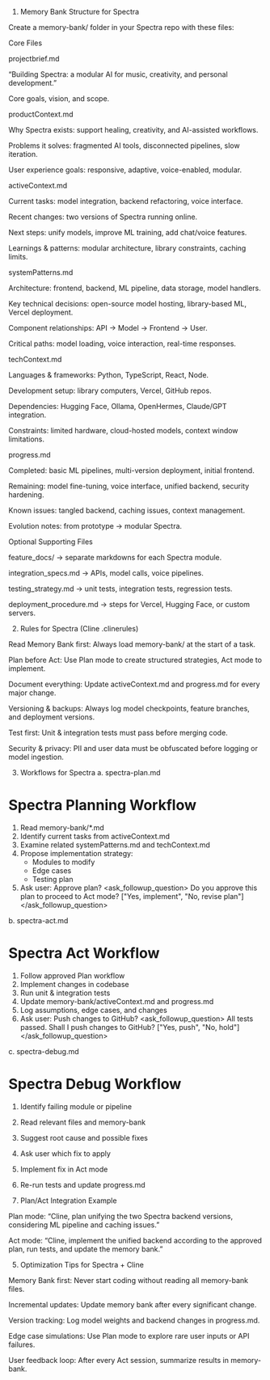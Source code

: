 1. Memory Bank Structure for Spectra

Create a memory-bank/ folder in your Spectra repo with these files:

Core Files

projectbrief.md

“Building Spectra: a modular AI for music, creativity, and personal development.”

Core goals, vision, and scope.

productContext.md

Why Spectra exists: support healing, creativity, and AI-assisted workflows.

Problems it solves: fragmented AI tools, disconnected pipelines, slow iteration.

User experience goals: responsive, adaptive, voice-enabled, modular.

activeContext.md

Current tasks: model integration, backend refactoring, voice interface.

Recent changes: two versions of Spectra running online.

Next steps: unify models, improve ML training, add chat/voice features.

Learnings & patterns: modular architecture, library constraints, caching limits.

systemPatterns.md

Architecture: frontend, backend, ML pipeline, data storage, model handlers.

Key technical decisions: open-source model hosting, library-based ML, Vercel deployment.

Component relationships: API → Model → Frontend → User.

Critical paths: model loading, voice interaction, real-time responses.

techContext.md

Languages & frameworks: Python, TypeScript, React, Node.

Development setup: library computers, Vercel, GitHub repos.

Dependencies: Hugging Face, Ollama, OpenHermes, Claude/GPT integration.

Constraints: limited hardware, cloud-hosted models, context window limitations.

progress.md

Completed: basic ML pipelines, multi-version deployment, initial frontend.

Remaining: model fine-tuning, voice interface, unified backend, security hardening.

Known issues: tangled backend, caching issues, context management.

Evolution notes: from prototype → modular Spectra.

Optional Supporting Files

feature_docs/ → separate markdowns for each Spectra module.

integration_specs.md → APIs, model calls, voice pipelines.

testing_strategy.md → unit tests, integration tests, regression tests.

deployment_procedure.md → steps for Vercel, Hugging Face, or custom servers.

2. Rules for Spectra (Cline .clinerules)

Read Memory Bank first: Always load memory-bank/ at the start of a task.

Plan before Act: Use Plan mode to create structured strategies, Act mode to implement.

Document everything: Update activeContext.md and progress.md for every major change.

Versioning & backups: Always log model checkpoints, feature branches, and deployment versions.

Test first: Unit & integration tests must pass before merging code.

Security & privacy: PII and user data must be obfuscated before logging or model ingestion.

3. Workflows for Spectra
a. spectra-plan.md
# Spectra Planning Workflow

1. Read memory-bank/*.md
2. Identify current tasks from activeContext.md
3. Examine related systemPatterns.md and techContext.md
4. Propose implementation strategy:
   - Modules to modify
   - Edge cases
   - Testing plan
5. Ask user: Approve plan?
<ask_followup_question>
<question>Do you approve this plan to proceed to Act mode?</question>
<options>["Yes, implement", "No, revise plan"]</options>
</ask_followup_question>

b. spectra-act.md
# Spectra Act Workflow

1. Follow approved Plan workflow
2. Implement changes in codebase
3. Run unit & integration tests
4. Update memory-bank/activeContext.md and progress.md
5. Log assumptions, edge cases, and changes
6. Ask user: Push changes to GitHub?
<ask_followup_question>
<question>All tests passed. Shall I push changes to GitHub?</question>
<options>["Yes, push", "No, hold"]</options>
</ask_followup_question>

c. spectra-debug.md
# Spectra Debug Workflow

1. Identify failing module or pipeline
2. Read relevant files and memory-bank
3. Suggest root cause and possible fixes
4. Ask user which fix to apply
5. Implement fix in Act mode
6. Re-run tests and update progress.md

4. Plan/Act Integration Example

Plan mode: “Cline, plan unifying the two Spectra backend versions, considering ML pipeline and caching issues.”

Act mode: “Cline, implement the unified backend according to the approved plan, run tests, and update the memory bank.”

5. Optimization Tips for Spectra + Cline

Memory Bank first: Never start coding without reading all memory-bank files.

Incremental updates: Update memory bank after every significant change.

Version tracking: Log model weights and backend changes in progress.md.

Edge case simulations: Use Plan mode to explore rare user inputs or API failures.

User feedback loop: After every Act session, summarize results in memory-bank.